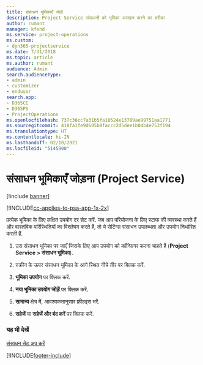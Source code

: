 ```yaml
---
title: संसाधन भूमिकाएँ जोड़ें
description: Project Service संसाधनों को भूमिका असाइन करने का तरीका
author: rumant
manager: kfend
ms.service: project-operations
ms.custom:
- dyn365-projectservice
ms.date: 7/31/2018
ms.topic: article
ms.author: rumant
audience: Admin
search.audienceType:
- admin
- customizer
- enduser
search.app:
- D365CE
- D365PS
- ProjectOperations
ms.openlocfilehash: 737c36cc7a31b5fa10524e13709ae99751aa1771
ms.sourcegitcommit: 418fa1fe9d605b8faccc2d5dee1b04b4e753f194
ms.translationtype: HT
ms.contentlocale: hi-IN
ms.lasthandoff: 02/10/2021
ms.locfileid: "5145900"
---
```

# <a name="add-resource-roles-project-service"></a>संसाधन भूमिकाएँ जोड़ना (Project Service)

[!include [banner](../includes/psa-now-project-operations.md)]

[!INCLUDE[cc-applies-to-psa-app-1x-2x](../includes/cc-applies-to-psa-app-1x-2x.md)]

प्रत्येक भूमिका के लिए लक्षित उपयोग दर सेट करें. जब आप परियोजना के लिए स्टाफ की व्यवस्था करते हैं और वास्तविक परिस्थितियों का विश्लेषण करते हैं, तो ये सेटिंग्स संसाधन उपलब्धता और उपयोग निर्धारित करती हैं.  
  
1.  उस संसाधन भूमिका पर जाएँ जिसके लिए आप उपयोग को कॉन्फ़िगर करना चाहते हैं (**Project Service > संसाधन भूमिका**).  
  
2.  स्क्रीन के ऊपर संसाधन भूमिका के आगे स्थित नीचे तीर पर क्लिक करें.  
  
3.  **भूमिका उपयोग** पर क्लिक करें.  
  
4.  **नया भूमिका उपयोग जोड़ें** पर क्लिक करें.  
  
5.  **सामान्य** क्षेत्र में, आवश्यकतानुसार फ़ील्ड्स भरें.  
  
6.  **सहेजें** या **सहेजें और बंद करें** पर क्लिक करें.  
  
### <a name="see-also"></a>यह भी देखें  
 [संसाधन सेट अप करें](../psa/set-up-resources.md)


[!INCLUDE[footer-include](../includes/footer-banner.md)]